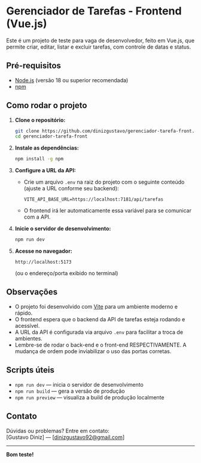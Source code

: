 # Gerenciador de Tarefas - Frontend (Vue.js)

Este é um projeto de teste para vaga de desenvolvedor, feito em Vue.js, que permite criar, editar, listar e excluir tarefas, com controle de datas e status.

## Pré-requisitos

- [Node.js](https://nodejs.org/) (versão 18 ou superior recomendada)
- [npm](https://www.npmjs.com/)

## Como rodar o projeto

1. **Clone o repositório:**

   ```bash
   git clone https://github.com/dinizgustavo/gerenciador-tarefa-front.git
   cd gerenciador-tarefa-front
   ```

2. **Instale as dependências:**

   ```bash
   npm install -g npm
   ```

3. **Configure a URL da API:**

   - Crie um arquivo `.env` na raiz do projeto com o seguinte conteúdo (ajuste a URL conforme seu backend):

     ```
     VITE_API_BASE_URL=https://localhost:7181/api/tarefas
     ```

   - O frontend irá ler automaticamente essa variável para se comunicar com a API.

4. **Inicie o servidor de desenvolvimento:**

   ```bash
   npm run dev
   ```

5. **Acesse no navegador:**

   ```
   http://localhost:5173
   ```
   (ou o endereço/porta exibido no terminal)

## Observações

- O projeto foi desenvolvido com [Vite](https://vitejs.dev/) para um ambiente moderno e rápido.
- O frontend espera que o backend da API de tarefas esteja rodando e acessível.
- A URL da API é configurada via arquivo `.env` para facilitar a troca de ambientes.
- Lembre-se de rodar o back-end e o front-end RESPECTIVAMENTE. A mudança de ordem pode inviabilizar o uso das portas corretas.

## Scripts úteis

- `npm run dev` — inicia o servidor de desenvolvimento
- `npm run build` — gera a versão de produção
- `npm run preview` — visualiza a build de produção localmente

## Contato

Dúvidas ou problemas? Entre em contato:  
[Gustavo Diniz] — [dinizgustavo92@gmail.com]

---

**Bom teste!**
